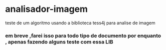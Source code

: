 # analisador-imagem
teste de um algoritmo usando a biblioteca tess4j para analise de imagem 
### em breve ,farei isso para todo tipo de documento por enquanto , apenas fazendo alguns teste com essa LIB
